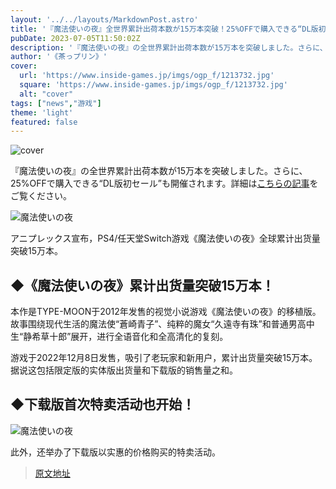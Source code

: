 ```yaml
---
layout: '../../layouts/MarkdownPost.astro'
title: '『魔法使いの夜』全世界累計出荷本数が15万本突破！25%OFFで購入できる“DL版初セール”も開催'
pubDate: 2023-07-05T11:50:02Z
description: '『魔法使いの夜』の全世界累計出荷本数が15万本を突破しました。さらに、25%OFFで購入できる“DL版初セール”も開催されます。詳細はこちらの記事をご覧ください。'
author: '《茶っプリン》'
cover:
  url: 'https://www.inside-games.jp/imgs/ogp_f/1213732.jpg'
  square: 'https://www.inside-games.jp/imgs/ogp_f/1213732.jpg'
  alt: "cover"
tags: ["news","游戏"]
theme: 'light'
featured: false
---
```


![cover](https://www.inside-games.jp/imgs/ogp_f/1213732.jpg)

『魔法使いの夜』の全世界累計出荷本数が15万本を突破しました。さらに、25%OFFで購入できる“DL版初セール”も開催されます。詳細は[こちらの記事](https://www.inside-games.jp/article/2023/07/05/147015.html)をご覧ください。

![魔法使いの夜](https://www.inside-games.jp/imgs/zoom/1213730.jpg)

アニプレックス宣布，PS4/任天堂Switch游戏《魔法使いの夜》全球累计出货量突破15万本。

## ◆《魔法使いの夜》累计出货量突破15万本！

本作是TYPE-MOON于2012年发售的视觉小说游戏《魔法使いの夜》的移植版。故事围绕现代生活的魔法使“蒼崎青子”、纯粹的魔女“久遠寺有珠”和普通男高中生“静希草十郎”展开，进行全语音化和全高清化的复刻。

游戏于2022年12月8日发售，吸引了老玩家和新用户，累计出货量突破15万本。据说这包括限定版的实体版出货量和下载版的销售量之和。

## ◆下载版首次特卖活动也开始！

![魔法使いの夜](https://www.inside-games.jp/imgs/zoom/1213729.jpg)

此外，还举办了下载版以实惠的价格购买的特卖活动。

>[原文地址](https://www.inside-games.jp/article/2023/07/05/147015.html)  